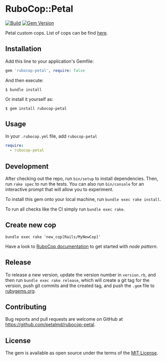 # RuboCop::Petal

[![Build](https://github.com/petalmd/rubocop-petal/actions/workflows/build.yml/badge.svg)](https://github.com/petalmd/rubocop-petal/actions/workflows/build.yml)
[![Gem Version](https://badge.fury.io/rb/rubocop-petal.svg)](https://badge.fury.io/rb/rubocop-petal)

Petal custom cops. List of cops can be find [here](https://github.com/petalmd/rubocop-petal/tree/main/lib/rubocop/cop).

## Installation

Add this line to your application's Gemfile:

```ruby
gem 'rubocop-petal', require: false
```

And then execute:

    $ bundle install

Or install it yourself as:

    $ gem install rubocop-petal

## Usage

In your `.rubocop.yml` file, add `rubocop-petal`

```yaml
require:
  - rubocop-petal
```

## Development

After checking out the repo, run `bin/setup` to install dependencies. Then, run `rake spec` to run the tests. 
You can also run `bin/console` for an interactive prompt that will allow you to experiment.

To install this gem onto your local machine, run `bundle exec rake install`.

To run all checks like the CI simply run `bundle exec rake`.

## Create new cop

```shell
bundle exec rake 'new_cop[Rails/MyNewCop]'
```

Have a look to [RuboCop documentation](https://docs.rubocop.org/rubocop/1.23/development.html) to get started with
_node pattern_.

## Release

To release a new version, update the version number in `version.rb`, and then run `bundle exec rake release`, which will create a git tag for the version, push git commits and the created tag, and push the `.gem` file to [rubygems.org](https://rubygems.org).

## Contributing

Bug reports and pull requests are welcome on GitHub at https://github.com/petalmd/rubocop-petal.

## License

The gem is available as open source under the terms of the [MIT License](https://opensource.org/licenses/MIT).
